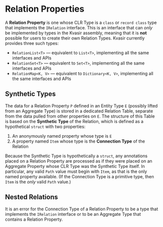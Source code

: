 ﻿# Relation Properties

A **Relation Property** is one whose CLR Type is a `class` or `record class` type that implements the `IRelation`
interface. This is an interface that can _only_ be implemented by types in the Kvasir assembly, meaning that it is
**not** possible for users to create their own Relation Types. Kvasir currently provides three such types:

* `RelationList<T>` — equivalent to `List<T>`, implementing all the same interfaces and APIs
* `RelationSet<T>` — equivalent to `Set<T>`, implementing all the same interfaces and APIs
* `RelationMap<K, V>` — equivalent to `Dictionary<K, V>`, implementing all the same interfaces and APIs

## Synthetic Types

The data for a Relation Property `P` defined in an Entity Type `E` (possibly lifted from an Aggregate Type) is stored in
a dedicated Relation Table, separate from the data pulled from other properties on `E`. The structure of this Table is
based on the **Synthetic Type** of the Relation, which is defined as a hypothetical `struct` with two properties:

1. An anonymously named property whose type is `E`
1. A property named `Item` whose type is the **Connection Type** of the Relation

Because the Synthetic Type is hypothetically a `struct`, any annotations placed on a Relation Property are processed as
if they were placed on an Aggregate Property whose CLR Type was the Synthetic Type itself. In particular, any valid
`Path` value must begin with `Item`, as that is the only named property available. (If the Connection Type is a
primitive type, then `Item` is the _only_ valid `Path` value.)

## Nested Relations

It is an error for the Connection Type of a Relation Property to be a type that implements the `IRelation` interface or
to be an Aggregate Type that contains a Relation Property.